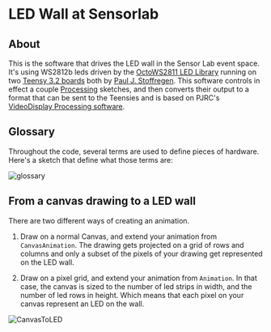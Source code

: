 # LED Wall at Sensorlab

## About
This is the software that drives the LED wall in the Sensor Lab event space. It's using WS2812b leds driven by the [OctoWS2811 LED Library](https://www.pjrc.com/teensy/td_libs_OctoWS2811.html) running on two [Teensy 3.2 boards](https://www.pjrc.com/store/teensy32.html) both by [Paul J. Stoffregen](https://www.pjrc.com). This software controls in effect a couple [Processing](https://processing.org/) sketches, and then converts their output to a format that can be sent to the Teensies and is based on PJRC's [VideoDisplay Processing software](https://github.com/PaulStoffregen/OctoWS2811/tree/master/extras/VideoDisplay/Processing).

## Glossary

Throughout the code, several terms are used to define pieces of hardware. Here's a sketch that define what those terms are:

![glossary](https://github.com/sensorlab030/led-wall/blob/master/img/LedWallGlossary.png)

## From a canvas drawing to a LED wall

There are two different ways of creating an animation.

1. Draw on a normal Canvas, and extend your animation from `CanvasAnimation`.
The drawing gets projected on a grid of rows and columns and only a subset of the pixels of your drawing get represented on the LED wall.

2. Draw on a pixel grid, and extend your animation from `Animation`. In that case, the canvas is sized to the number of led strips in width, and the number of led rows in height. Which means that each pixel on your canvas represent an LED on the wall.

![CanvasToLED](https://github.com/sensorlab030/led-wall/blob/master/img/CanvasToAnimationToPreview.png)
